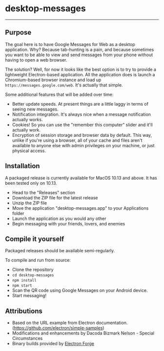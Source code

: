 # desktop-messages

-----------------

## Purpose

The goal here is to have Google Messages for Web as a desktop application. Why? Because tab-hunting is a pain, and because sometimes you want to be able to view and send messages from your phone without having to open a web browser.

The solution? Well, for now it looks like the best option is to try to provide a lightweight Electron-based application. All the application does is launch a Chromium-based browser instance and load up `https://messages.google.com/web`. It's actually that simple.

Some additional features that will be added over time:

- Better update speeds. At present things are a little laggy in terms of seeing new messages.
- Notification integration. It's always nice when a message notification actually works.
- Cookies! So you can use the "remember this computer" slider and it'll actually work.
- Encryption of session storage and browser data by default. This way, unlike if you're using a browser, all of your cache and files aren't available to anyone else with admin privileges on your machine, or just physical access.

## Installation

A packaged release is currently available for MacOS 10.13 and above. It has been tested only on 10.13.

- Head to the "Releases" section
- Download the ZIP file for the latest release
- Unzip the ZIP file
- Move the application "desktop-messages.app" to your Applications folder
- Launch the application as you would any other
- Begin messaging with your friends, lovers, and enemies

## Compile it yourself

Packaged releases should be available semi-regularly.

To compile and run from source:

- Clone the repository
- `cd desktop-messages`
- `npm install`
- `npm start`
- Scan the QR code using Google Messages on your Android device.
- Start messaging!

## Attributions

- Based on the URL example from Electron documentation. (https://github.com/electron/simple-samples)
- Modifications and enhancements by Dacoda Bizmark Nelson - Special Circumstances
- Binary builds provided by [Electron Forge](https://www.electronforge.io/)

